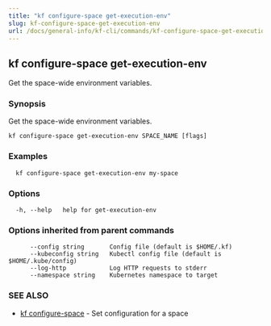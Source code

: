 ```yaml
---
title: "kf configure-space get-execution-env"
slug: kf-configure-space-get-execution-env
url: /docs/general-info/kf-cli/commands/kf-configure-space-get-execution-env/
---
```

## kf configure-space get-execution-env

Get the space-wide environment variables.

### Synopsis

Get the space-wide environment variables.

```
kf configure-space get-execution-env SPACE_NAME [flags]
```

### Examples

```
  kf configure-space get-execution-env my-space
```

### Options

```
  -h, --help   help for get-execution-env
```

### Options inherited from parent commands

```
      --config string       Config file (default is $HOME/.kf)
      --kubeconfig string   Kubectl config file (default is $HOME/.kube/config)
      --log-http            Log HTTP requests to stderr
      --namespace string    Kubernetes namespace to target
```

### SEE ALSO

* [kf configure-space](/docs/general-info/kf-cli/commands/kf-configure-space/)	 - Set configuration for a space

